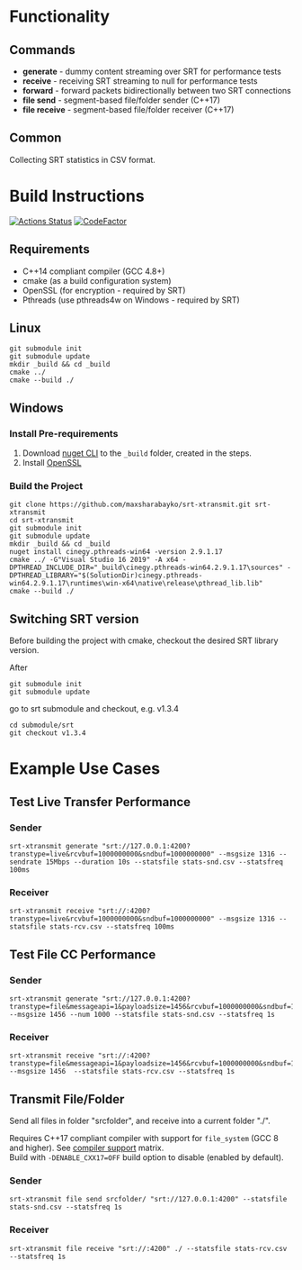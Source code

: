 # Functionality

## Commands

* **generate** -  dummy content streaming over SRT for performance tests
* **receive** - receiving SRT streaming to null for performance tests
* **forward** - forward packets bidirectionally between two SRT connections
* **file send** - segment-based file/folder sender (C++17)
* **file receive** - segment-based file/folder receiver (C++17)

## Common

Collecting SRT statistics in CSV format.

# Build Instructions

[![Actions Status](https://github.com/maxsharabayko/srt-xtransmit/workflows/C/C++%20CI/badge.svg)](https://github.com/maxsharabayko/srt-xtransmit/actions)
[![CodeFactor](https://www.codefactor.io/repository/github/maxsharabayko/srt-xtransmit/badge)](https://www.codefactor.io/repository/github/maxsharabayko/srt-xtransmit)

## Requirements

* C++14 compliant compiler (GCC 4.8+)
* cmake (as a build configuration system)
* OpenSSL (for encryption - required by SRT)
* Pthreads (use pthreads4w on Windows - required by SRT)

## Linux

```
git submodule init
git submodule update
mkdir _build && cd _build
cmake ../
cmake --build ./
```
## Windows

### Install Pre-requirements

1. Download [nuget CLI](https://www.nuget.org/downloads) to the `_build` folder, created in the steps.
2. Install [OpenSSL](http://slproweb.com/download/Win64OpenSSL_Light-1_1_1c.exe)

### Build the Project
```
git clone https://github.com/maxsharabayko/srt-xtransmit.git srt-xtransmit
cd srt-xtransmit
git submodule init
git submodule update
mkdir _build && cd _build
nuget install cinegy.pthreads-win64 -version 2.9.1.17
cmake ../ -G"Visual Studio 16 2019" -A x64 -DPTHREAD_INCLUDE_DIR="_build\cinegy.pthreads-win64.2.9.1.17\sources" -DPTHREAD_LIBRARY="$(SolutionDir)cinegy.pthreads-win64.2.9.1.17\runtimes\win-x64\native\release\pthread_lib.lib"
cmake --build ./
```

## Switching SRT version

Before building the project with cmake, checkout the desired SRT library version.

After 
```
git submodule init
git submodule update
```
go to srt submodule and checkout, e.g. v1.3.4

```
cd submodule/srt
git checkout v1.3.4
```


# Example Use Cases

## Test Live Transfer Performance

### Sender

```
srt-xtransmit generate "srt://127.0.0.1:4200?transtype=live&rcvbuf=1000000000&sndbuf=1000000000" --msgsize 1316 --sendrate 15Mbps --duration 10s --statsfile stats-snd.csv --statsfreq 100ms
```

### Receiver

```
srt-xtransmit receive "srt://:4200?transtype=live&rcvbuf=1000000000&sndbuf=1000000000" --msgsize 1316 --statsfile stats-rcv.csv --statsfreq 100ms
```

## Test File CC Performance

### Sender

```
srt-xtransmit generate "srt://127.0.0.1:4200?transtype=file&messageapi=1&payloadsize=1456&rcvbuf=1000000000&sndbuf=1000000000&fc=800000" --msgsize 1456 --num 1000 --statsfile stats-snd.csv --statsfreq 1s
```

### Receiver

```
srt-xtransmit receive "srt://:4200?transtype=file&messageapi=1&payloadsize=1456&rcvbuf=1000000000&sndbuf=1000000000&fc=800000" --msgsize 1456  --statsfile stats-rcv.csv --statsfreq 1s
```

## 

## Transmit File/Folder

Send all files in folder "srcfolder", and  receive into a current folder "./".

Requires C++17 compliant compiler with support for `file_system` (GCC 8 and higher). See [compiler support](https://en.cppreference.com/w/cpp/compiler_support) matrix. \
Build with `-DENABLE_CXX17=OFF` build option to disable (enabled by default).

### Sender
```
srt-xtransmit file send srcfolder/ "srt://127.0.0.1:4200" --statsfile stats-snd.csv --statsfreq 1s
```

### Receiver
```
srt-xtransmit file receive "srt://:4200" ./ --statsfile stats-rcv.csv --statsfreq 1s
```

